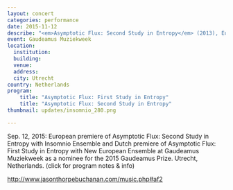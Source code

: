 ```yaml
---
layout: concert
categories: performance
date: 2015-11-12
describe: "<em>Asymptotic Flux: Second Study in Entropy</em> (2013), European premiere. Insomnio Ensemble."
event: Gaudeamus Muziekweek
location:
  institution:
  building:
  venue:
  address:
  city: Utrecht
country: Netherlands
program:
    title: "Asymptotic Flux: First Study in Entropy"
    title: "Asymptotic Flux: Second Study in Entropy"
thumbnail: updates/insomnio_280.png

---
```


Sep. 12, 2015: European premiere of Asymptotic Flux: Second Study in Entropy with Insomnio Ensemble and Dutch premiere of Asymptotic Flux: First Study in Entropy with New European Ensemble at Gaudeamus Muziekweek as a nominee for the 2015 Gaudeamus Prize. Utrecht, Netherlands.
(click for program notes & info)

http://www.jasonthorpebuchanan.com/music.php#af2
